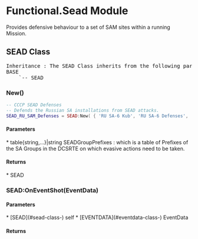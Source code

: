 # Functional.Sead Module
Provides defensive behaviour to a set of SAM sites within a running Mission.

## SEAD Class
<pre>
Inheritance : The SEAD Class inherits from the following parents :
BASE
	`-- SEAD
</pre>


### New()
``` lua
-- CCCP SEAD Defenses
-- Defends the Russian SA installations from SEAD attacks.
SEAD_RU_SAM_Defenses = SEAD:New( { 'RU SA-6 Kub', 'RU SA-6 Defenses', 'RU MI-26 Troops', 'RU Attack Gori' } )
```

<h4> Parameters </h4>
* table{string,...}|string SEADGroupPrefixes : which is a table of Prefixes of the SA Groups in the DCSRTE on which evasive actions need to be taken.

<h4> Returns </h4>
* SEAD 


### SEAD:OnEventShot(EventData)

<h4> Parameters </h4>
* [SEAD](#sead-class-)
self
* [EVENTDATA](#eventdata-class-) EventData

<h4> Returns </h4>

